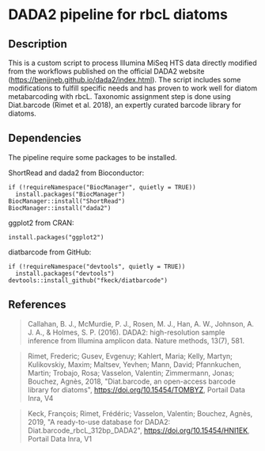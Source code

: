 # DADA2 pipeline for rbcL diatoms

## Description

This is a custom script to process Illumina MiSeq HTS data directly modified from the workflows published
on the official DADA2 website (https://benjjneb.github.io/dada2/index.html). The script includes some modifications to fulfill
specific needs and has proven to work well for diatom metabarcoding with rbcL. Taxonomic assignment step is done using Diat.barcode (Rimet et al. 2018), an expertly curated barcode library for diatoms.

## Dependencies

The pipeline require some packages to be installed.

ShortRead and dada2 from Bioconductor:

    if (!requireNamespace("BiocManager", quietly = TRUE))
      install.packages("BiocManager")
    BiocManager::install("ShortRead")
    BiocManager::install("dada2")

ggplot2 from CRAN:

    install.packages("ggplot2")
    
diatbarcode from GitHub:

    if (!requireNamespace("devtools", quietly = TRUE))
      install.packages("devtools")
    devtools::install_github("fkeck/diatbarcode")

## References

> Callahan, B. J., McMurdie, P. J., Rosen, M. J., Han, A. W., Johnson, A. J. A., & Holmes, S. P. (2016). DADA2: high-resolution sample inference from Illumina amplicon data. Nature methods, 13(7), 581.
    
> Rimet, Frederic; Gusev, Evgenuy; Kahlert, Maria; Kelly, Martyn; Kulikovskiy, Maxim; Maltsev, Yevhen; Mann, David; Pfannkuchen, Martin; Trobajo, Rosa; Vasselon, Valentin; Zimmermann, Jonas; Bouchez, Agnès, 2018, "Diat.barcode, an open-access barcode library for diatoms", https://doi.org/10.15454/TOMBYZ, Portail Data Inra, V4
    
> Keck, François; Rimet, Frédéric; Vasselon, Valentin; Bouchez, Agnès, 2019, "A ready-to-use database for DADA2: Diat.barcode_rbcL_312bp_DADA2", https://doi.org/10.15454/HNI1EK, Portail Data Inra, V1 